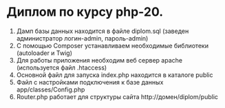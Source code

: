 # Диплом по курсу php-20.
1. Дамп базы данных находится в файле diplom.sql (заведен администратор логин-admin, пароль-admin)
2. С помощью Composer устанавливаем необходимые библиотеки (autoloader и Twig)
3. Для работы приложения необходим веб сервер apache (используется файл .htaccess)
4. Основной файл для запуска index.php находится в каталоге public
5. Файл с настройками подключения к базе данных app/classes/Config.php
6. Router.php работает для структуры сайта http://домен/diplom/public
